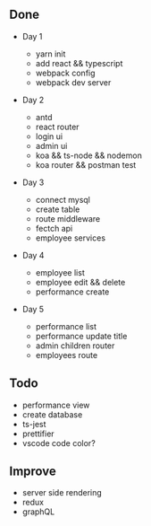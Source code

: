 ## Done
- Day 1
  - yarn init
  - add react && typescript
  - webpack config
  - webpack dev server

- Day 2
  - antd
  - react router
  - login ui
  - admin ui
  - koa && ts-node && nodemon
  - koa router && postman test

- Day 3
  - connect mysql
  - create table
  - route middleware
  - fectch api
  - employee services

- Day 4
  - employee list
  - employee edit && delete
  - performance create

- Day 5
  - performance list
  - performance update title
  - admin children router
  - employees route

## Todo
- performance view
- create database
- ts-jest
- prettifier
- vscode code color?

## Improve
- server side rendering
- redux
- graphQL

